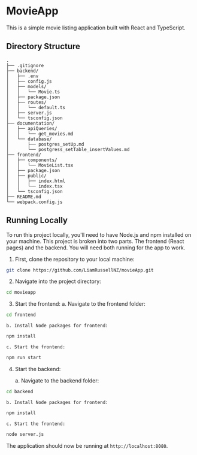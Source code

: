 # MovieApp

This is a simple movie listing application built with React and TypeScript.

## Directory Structure

```
.
├── .gitignore
├── backend/
│   ├── .env
│   ├── config.js
│   ├── models/
│   │   └── Movie.ts
│   ├── package.json
│   ├── routes/
│   │   └── default.ts
│   ├── server.js
│   └── tsconfig.json
├── documentation/
│   ├── apiQueries/
│   │   └── get_movies.md
│   └── database/
│       ├── postgres_setUp.md
│       └── postgress_setTable_insertValues.md
├── frontend/
│   ├── components/
│   │   └── MovieList.tsx
│   ├── package.json
│   ├── public/
│   │   ├── index.html
│   │   └── index.tsx
│   └── tsconfig.json
├── README.md
└── webpack.config.js
```

## Running Locally

To run this project locally, you'll need to have Node.js and npm installed on your machine. This project is broken into two parts. The frontend (React pages) and the backend. You will need both running for the app to work.

1. First, clone the repository to your local machine:

```sh
git clone https://github.com/LiamRussellNZ/movieApp.git
```

2. Navigate into the project directory:

```sh
cd movieapp
```

3. Start the frontend:
    a.  Navigate to the frontend folder:

```sh
cd frontend
```

    b. Install Node packages for frontend:

```sh  
npm install
```

    c. Start the frontend:
```sh  
npm run start
```

4. Start the backend:

    a.  Navigate to the backend folder:

```sh
cd backend
```

    b. Install Node packages for frontend:

```sh  
npm install
```

    c. Start the frontend:
```sh  
node server.js
```

The application should now be running at `http://localhost:8080`.

